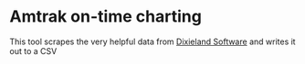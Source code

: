 # Amtrak on-time charting

This tool scrapes the very helpful data from [Dixieland Software](http://dixielandsoftware.net/Amtrak/status/StatusMaps/) and writes it out to a CSV
